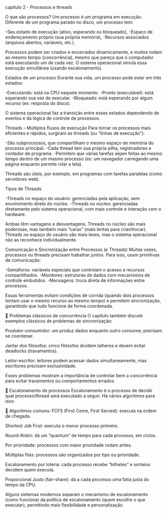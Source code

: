 capitulo 2 - Processos e threads 
 
O que são processos?
Um processo é um programa em execução. Diferente de um programa parado no disco, um processo tem:

-Seu estado de execução (ativo, esperando ou bloqueado),
-Espaço de endereçamento próprio (sua própria memória),
-Recursos associados (arquivos abertos, variáveis, etc.).

Processos podem ser criados e encerrados dinamicamente, e muitos rodam ao mesmo tempo (concorrência), mesmo que pareça que o computador está executando um de cada vez. O sistema operacional simula essa execução simultânea (usando escalonamento).

Estados de um processo
Durante sua vida, um processo pode estar em três estados:

-Executando: está na CPU naquele momento.
-Pronto (executável): está esperando sua vez de executar.
-Bloqueado: está esperando por algum recurso (ex: resposta do disco).

O sistema operacional faz a transição entre esses estados dependendo de eventos e da lógica de controle de processos.

Threads – Múltiplos fluxos de execução
Para tornar os processos mais eficientes e rápidos, surgiram as threads (ou “linhas de execução”):

-São subprocessos, que compartilham o mesmo espaço de memória do processo principal.
-Cada thread tem sua própria pilha, registradores e contador de programa.
-Permitem que várias tarefas sejam feitas ao mesmo tempo dentro de um mesmo processo (ex: um navegador carregando uma página enquanto permite rolar a tela).

Threads são úteis, por exemplo, em programas com tarefas paralelas (como servidores web).

Tipos de Threads

-Threads no espaço do usuário: gerenciadas pela aplicação, sem envolvimento direto do núcleo.
-Threads no núcleo: gerenciadas diretamente pelo sistema operacional, com mais controle e interação com o hardware.

Ambas têm vantagens e desvantagens. Threads no núcleo são mais poderosas, mas também mais “caras” (mais lentas para criar/trocar). Threads no espaço do usuário são mais leves, mas o sistema operacional não as reconhece individualmente.

Comunicação e Sincronização entre Processos (e Threads)
Muitas vezes, processos ou threads precisam trabalhar juntos. Para isso, usam primitivas de comunicação:

-Semáforos: variáveis especiais que controlam o acesso a recursos compartilhados.
-Monitores: estruturas de dados com mecanismos de controle embutidos.
-Mensagens: troca direta de informações entre processos.

Essas ferramentas evitam condições de corrida (quando dois processos tentam usar o mesmo recurso ao mesmo tempo) e permitem sincronização, garantindo que tudo funcione de forma coordenada.

🔹 Problemas clássicos de concorrência
O capítulo também discute exemplos clássicos de problemas de sincronização:

Produtor-consumidor: um produz dados enquanto outro consome; precisam se coordenar.

Jantar dos filósofos: cinco filósofos dividem talheres e devem evitar deadlocks (travamentos).

Leitor-escritor: leitores podem acessar dados simultaneamente, mas escritores precisam exclusividade.

Esses problemas mostram a importância de controlar bem a concorrência para evitar travamentos ou comportamentos errados.

🔹 Escalonamento de processos
Escalonamento é o processo de decidir qual processo/thread será executado a seguir. Há vários algoritmos para isso:

🧮 Algoritmos comuns:
FCFS (First Come, First Served): executa na ordem de chegada.

Shortest Job First: executa o menor processo primeiro.

Round-Robin: dá um “quantum” de tempo para cada processo, em ciclos.

Por prioridade: processos com maior prioridade rodam antes.

Múltiplas filas: processos são organizados por tipo ou prioridade.

Escalonamento por loteria: cada processo recebe “bilhetes” e sorteios decidem quem executa.

Proporcional Justo (fair-share): dá a cada processo uma fatia justa do tempo da CPU.

Alguns sistemas modernos separam o mecanismo de escalonamento (como funciona) da política de escalonamento (quem escolhe o que executar), permitindo mais flexibilidade e personalização.
